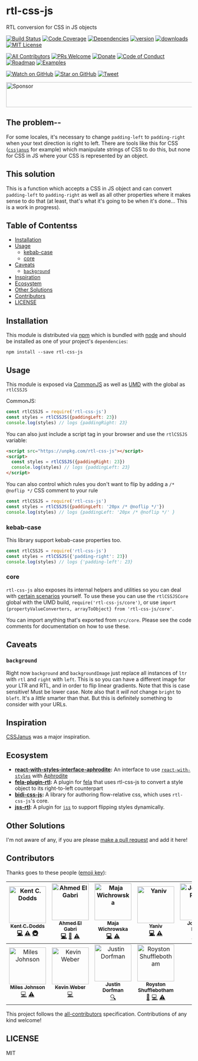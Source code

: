 # rtl-css-js

RTL conversion for CSS in JS objects

[![Build Status][build-badge]][build]
[![Code Coverage][coverage-badge]][coverage]
[![Dependencies][dependencyci-badge]][dependencyci]
[![version][version-badge]][package] [![downloads][downloads-badge]][npm-stat]
[![MIT License][license-badge]][license]

[![All Contributors](https://img.shields.io/badge/all_contributors-11-orange.svg?style=flat-square)](#contributors)
[![PRs Welcome][prs-badge]][prs] [![Donate][donate-badge]][donate]
[![Code of Conduct][coc-badge]][coc] [![Roadmap][roadmap-badge]][roadmap]
[![Examples][examples-badge]][examples]

[![Watch on GitHub][github-watch-badge]][github-watch]
[![Star on GitHub][github-star-badge]][github-star]
[![Tweet][twitter-badge]][twitter]

<a href="https://app.codesponsor.io/link/PKGFLnhDiFvsUA5P4kAXfiPs/kentcdodds/rtl-css-js" rel="nofollow"><img src="https://app.codesponsor.io/embed/PKGFLnhDiFvsUA5P4kAXfiPs/kentcdodds/rtl-css-js.svg" style="width: 888px; height: 68px;" alt="Sponsor" /></a>

## The problem--

For some locales, it's necessary to change `padding-left` to `padding-right`
when your text direction is right to left. There are tools like this for CSS
([`cssjanus`](https://github.com/cssjanus/cssjanus) for example) which
manipulate strings of CSS to do this, but none for CSS in JS where your CSS is
represented by an object.

## This solution

This is a function which accepts a CSS in JS object and can convert
`padding-left` to `padding-right` as well as all other properties where it makes
sense to do that (at least, that's what it's going to be when it's done... This
is a work in progress).

## Table of Contentss

<!-- START doctoc generated TOC please keep comment here to allow auto update -->
<!-- DON'T EDIT THIS SECTION, INSTEAD RE-RUN doctoc TO UPDATE -->

- [Installation](#installation)
- [Usage](#usage)
  - [kebab-case](#kebab-case)
  - [core](#core)
- [Caveats](#caveats)
  - [`background`](#background)
- [Inspiration](#inspiration)
- [Ecosystem](#ecosystem)
- [Other Solutions](#other-solutions)
- [Contributors](#contributors)
- [LICENSE](#license)

<!-- END doctoc generated TOC please keep comment here to allow auto update -->

## Installation

This module is distributed via [npm][npm] which is bundled with [node][node] and
should be installed as one of your project's `dependencies`:

```
npm install --save rtl-css-js
```

## Usage

This module is exposed via [CommonJS](http://wiki.commonjs.org/wiki/CommonJS) as
well as [UMD](https://github.com/umdjs/umd) with the global as `rtlCSSJS`

CommonJS:

```javascript
const rtlCSSJS = require('rtl-css-js')
const styles = rtlCSSJS({paddingLeft: 23})
console.log(styles) // logs {paddingRight: 23}
```

You can also just include a script tag in your browser and use the `rtlCSSJS`
variable:

```html
<script src="https://unpkg.com/rtl-css-js"></script>
<script>
  const styles = rtlCSSJS({paddingRight: 23})
  console.log(styles) // logs {paddingLeft: 23}
</script>
```

You can also control which rules you don't want to flip by adding a
`/* @noflip */` CSS comment to your rule

```javascript
const rtlCSSJS = require('rtl-css-js')
const styles = rtlCSSJS({paddingLeft: '20px /* @noflip */'})
console.log(styles) // logs {paddingLeft: '20px /* @noflip */' }
```

### kebab-case

This library support kebab-case properties too.

```javascript
const rtlCSSJS = require('rtl-css-js')
const styles = rtlCSSJS({'padding-right': 23})
console.log(styles) // logs {'padding-left': 23}
```

### core

`rtl-css-js` also exposes its internal helpers and utilities so you can deal
with [certain scenarios](https://github.com/kentcdodds/rtl-css-js/pull/22)
yourself. To use these you can use the `rtlCSSJSCore` global with the UMD build,
`require('rtl-css-js/core')`, or use
`import {propertyValueConverters, arrayToObject} from 'rtl-css-js/core'`.

You can import anything that's exported from `src/core`. Please see the code
comments for documentation on how to use these.

## Caveats

### `background`

Right now `background` and `backgroundImage` just replace all instances of `ltr`
with `rtl` and `right` with `left`. This is so you can have a different image
for your LTR and RTL, and in order to flip linear gradients. Note that this is
case sensitive! Must be lower case. Note also that it _will not_ change `bright`
to `bleft`. It's a _little_ smarter than that. But this is definitely something
to consider with your URLs.

## Inspiration

[CSSJanus](https://github.com/cssjanus/cssjanus) was a major inspiration.

## Ecosystem

- **[react-with-styles-interface-aphrodite](https://github.com/airbnb/react-with-styles-interface-aphrodite):**
  An interface to use
  [`react-with-styles`](https://github.com/airbnb/react-with-styles) with
  [Aphrodite](https://github.com/khan/aphrodite)
- **[fela-plugin-rtl](https://www.npmjs.com/package/fela-plugin-rtl):** A plugin
  for [fela](http://fela.js.org/) that uses rtl-css-js to convert a style object
  to its right-to-left counterpart
- **[bidi-css-js](https://github.com/TxHawks/bidi-css-js):** A library for
  authoring flow-relative css, which uses `rtl-css-js`'s core.
- **[jss-rtl](https://github.com/alitaheri/jss-rtl):** A plugin for
  [`jss`](https://github.com/cssinjs/jss) to support flipping styles
  dynamically.

## Other Solutions

I'm not aware of any, if you are please
[make a pull request](http://makeapullrequest.com) and add it here!

## Contributors

Thanks goes to these people ([emoji key][emojis]):

<!-- ALL-CONTRIBUTORS-LIST:START - Do not remove or modify this section -->
<!-- prettier-ignore -->
| [<img src="https://avatars.githubusercontent.com/u/1500684?v=3" width="100px;" alt="Kent C. Dodds"/><br /><sub><b>Kent C. Dodds</b></sub>](https://kentcdodds.com)<br />[💻](https://github.com/kentcdodds/rtl-css-js/commits?author=kentcdodds "Code") [⚠️](https://github.com/kentcdodds/rtl-css-js/commits?author=kentcdodds "Tests") [🚇](#infra-kentcdodds "Infrastructure (Hosting, Build-Tools, etc)") | [<img src="https://avatars.githubusercontent.com/u/63876?v=3" width="100px;" alt="Ahmed El Gabri"/><br /><sub><b>Ahmed El Gabri</b></sub>](https://gabri.me)<br />[💻](https://github.com/kentcdodds/rtl-css-js/commits?author=ahmedelgabri "Code") [📖](https://github.com/kentcdodds/rtl-css-js/commits?author=ahmedelgabri "Documentation") [⚠️](https://github.com/kentcdodds/rtl-css-js/commits?author=ahmedelgabri "Tests") | [<img src="https://avatars1.githubusercontent.com/u/1383861?v=4" width="100px;" alt="Maja Wichrowska"/><br /><sub><b>Maja Wichrowska</b></sub>](https://github.com/majapw)<br />[💻](https://github.com/kentcdodds/rtl-css-js/commits?author=majapw "Code") [⚠️](https://github.com/kentcdodds/rtl-css-js/commits?author=majapw "Tests") | [<img src="https://avatars2.githubusercontent.com/u/6600720?v=4" width="100px;" alt="Yaniv"/><br /><sub><b>Yaniv</b></sub>](https://github.com/yzimet)<br />[💻](https://github.com/kentcdodds/rtl-css-js/commits?author=yzimet "Code") [⚠️](https://github.com/kentcdodds/rtl-css-js/commits?author=yzimet "Tests") | [<img src="https://avatars2.githubusercontent.com/u/5658514?v=4" width="100px;" alt="Jonathan Pollak"/><br /><sub><b>Jonathan Pollak</b></sub>](https://github.com/TxHawks)<br />[💻](https://github.com/kentcdodds/rtl-css-js/commits?author=TxHawks "Code") [⚠️](https://github.com/kentcdodds/rtl-css-js/commits?author=TxHawks "Tests") | [<img src="https://avatars1.githubusercontent.com/u/8528759?v=4" width="100px;" alt="Ali Taheri Moghaddar"/><br /><sub><b>Ali Taheri Moghaddar</b></sub>](https://github.com/alitaheri)<br />[💻](https://github.com/kentcdodds/rtl-css-js/commits?author=alitaheri "Code") [📖](https://github.com/kentcdodds/rtl-css-js/commits?author=alitaheri "Documentation") [⚠️](https://github.com/kentcdodds/rtl-css-js/commits?author=alitaheri "Tests") | [<img src="https://avatars0.githubusercontent.com/u/844459?v=4" width="100px;" alt="garrettberg"/><br /><sub><b>garrettberg</b></sub>](https://github.com/garrettberg)<br />[💻](https://github.com/kentcdodds/rtl-css-js/commits?author=garrettberg "Code") [⚠️](https://github.com/kentcdodds/rtl-css-js/commits?author=garrettberg "Tests") |
| :---: | :---: | :---: | :---: | :---: | :---: | :---: |
| [<img src="https://avatars2.githubusercontent.com/u/143744?v=4" width="100px;" alt="Miles Johnson"/><br /><sub><b>Miles Johnson</b></sub>](http://milesj.me)<br />[💻](https://github.com/kentcdodds/rtl-css-js/commits?author=milesj "Code") [⚠️](https://github.com/kentcdodds/rtl-css-js/commits?author=milesj "Tests") | [<img src="https://avatars1.githubusercontent.com/u/2785791?v=4" width="100px;" alt="Kevin Weber"/><br /><sub><b>Kevin Weber</b></sub>](https://www.kweber.com)<br />[💻](https://github.com/kentcdodds/rtl-css-js/commits?author=kevinweber "Code") | [<img src="https://avatars1.githubusercontent.com/u/398230?v=4" width="100px;" alt="Justin Dorfman"/><br /><sub><b>Justin Dorfman</b></sub>](https://stackshare.io/jdorfman/decisions)<br />[🔍](#fundingFinding-jdorfman "Funding Finding") | [<img src="https://avatars0.githubusercontent.com/u/19773?v=4" width="100px;" alt="Royston Shufflebotham"/><br /><sub><b>Royston Shufflebotham</b></sub>](https://github.com/RoystonS)<br />[🐛](https://github.com/kentcdodds/rtl-css-js/issues?q=author%3ARoystonS "Bug reports") [💻](https://github.com/kentcdodds/rtl-css-js/commits?author=RoystonS "Code") [⚠️](https://github.com/kentcdodds/rtl-css-js/commits?author=RoystonS "Tests") |
<!-- ALL-CONTRIBUTORS-LIST:END -->

This project follows the [all-contributors][all-contributors] specification.
Contributions of any kind welcome!

## LICENSE

MIT

[npm]: https://www.npmjs.com/
[node]: https://nodejs.org
[build-badge]:
  https://img.shields.io/travis/kentcdodds/rtl-css-js.svg?style=flat-square
[build]: https://travis-ci.org/kentcdodds/rtl-css-js
[coverage-badge]:
  https://img.shields.io/codecov/c/github/kentcdodds/rtl-css-js.svg?style=flat-square
[coverage]: https://codecov.io/github/kentcdodds/rtl-css-js
[dependencyci-badge]:
  https://dependencyci.com/github/kentcdodds/rtl-css-js/badge?style=flat-square
[dependencyci]: https://dependencyci.com/github/kentcdodds/rtl-css-js
[version-badge]: https://img.shields.io/npm/v/rtl-css-js.svg?style=flat-square
[package]: https://www.npmjs.com/package/rtl-css-js
[downloads-badge]:
  https://img.shields.io/npm/dm/rtl-css-js.svg?style=flat-square
[npm-stat]: http://npm-stat.com/charts.html?package=rtl-css-js&from=2016-04-01
[license-badge]: https://img.shields.io/npm/l/rtl-css-js.svg?style=flat-square
[license]: https://github.com/kentcdodds/rtl-css-js/blob/master/other/LICENSE
[prs-badge]:
  https://img.shields.io/badge/PRs-welcome-brightgreen.svg?style=flat-square
[prs]: http://makeapullrequest.com
[donate-badge]:
  https://img.shields.io/badge/$-support-green.svg?style=flat-square
[donate]: http://kcd.im/donate
[coc-badge]:
  https://img.shields.io/badge/code%20of-conduct-ff69b4.svg?style=flat-square
[coc]:
  https://github.com/kentcdodds/rtl-css-js/blob/master/other/CODE_OF_CONDUCT.md
[roadmap-badge]:
  https://img.shields.io/badge/%F0%9F%93%94-roadmap-CD9523.svg?style=flat-square
[roadmap]: https://github.com/kentcdodds/rtl-css-js/blob/master/other/ROADMAP.md
[examples-badge]:
  https://img.shields.io/badge/%F0%9F%92%A1-examples-8C8E93.svg?style=flat-square
[examples]:
  https://github.com/kentcdodds/rtl-css-js/blob/master/other/EXAMPLES.md
[github-watch-badge]:
  https://img.shields.io/github/watchers/kentcdodds/rtl-css-js.svg?style=social
[github-watch]: https://github.com/kentcdodds/rtl-css-js/watchers
[github-star-badge]:
  https://img.shields.io/github/stars/kentcdodds/rtl-css-js.svg?style=social
[github-star]: https://github.com/kentcdodds/rtl-css-js/stargazers
[twitter]:
  https://twitter.com/intent/tweet?text=Check%20out%20rtl-css-js%20by%20%40kentcdodds%20https%3A%2F%2Fgithub.com%2Fkentcdodds%2Frtl-css-js%20%F0%9F%91%8D
[twitter-badge]:
  https://img.shields.io/twitter/url/https/github.com/kentcdodds/rtl-css-js.svg?style=social
[emojis]: https://github.com/kentcdodds/all-contributors#emoji-key
[all-contributors]: https://github.com/kentcdodds/all-contributors
